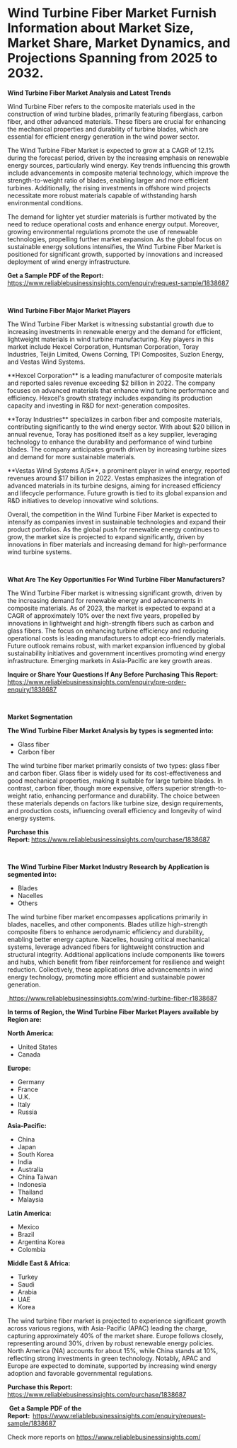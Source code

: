 <p><h1>Wind Turbine Fiber Market Furnish Information about Market Size, Market Share, Market Dynamics, and Projections Spanning from 2025 to 2032.</h1></p><p><strong>Wind Turbine Fiber Market Analysis and Latest Trends</strong></p>
<p><p>Wind Turbine Fiber refers to the composite materials used in the construction of wind turbine blades, primarily featuring fiberglass, carbon fiber, and other advanced materials. These fibers are crucial for enhancing the mechanical properties and durability of turbine blades, which are essential for efficient energy generation in the wind power sector.</p><p>The Wind Turbine Fiber Market is expected to grow at a CAGR of 12.1% during the forecast period, driven by the increasing emphasis on renewable energy sources, particularly wind energy. Key trends influencing this growth include advancements in composite material technology, which improve the strength-to-weight ratio of blades, enabling larger and more efficient turbines. Additionally, the rising investments in offshore wind projects necessitate more robust materials capable of withstanding harsh environmental conditions.</p><p>The demand for lighter yet sturdier materials is further motivated by the need to reduce operational costs and enhance energy output. Moreover, growing environmental regulations promote the use of renewable technologies, propelling further market expansion. As the global focus on sustainable energy solutions intensifies, the Wind Turbine Fiber Market is positioned for significant growth, supported by innovations and increased deployment of wind energy infrastructure.</p></p>
<p><strong>Get a Sample PDF of the Report:&nbsp;</strong> <a href="https://www.reliablebusinessinsights.com/enquiry/request-sample/1838687?utm_campaign=2220&utm_medium=2&utm_source=Github&utm_content=ia&utm_term=03022025&utm_id=wind-turbine-fiber">https://www.reliablebusinessinsights.com/enquiry/request-sample/1838687</a></p>
<p>&nbsp;</p>
<p><strong>Wind Turbine Fiber Major Market Players</strong></p>
<p><p>The Wind Turbine Fiber Market is witnessing substantial growth due to increasing investments in renewable energy and the demand for efficient, lightweight materials in wind turbine manufacturing. Key players in this market include Hexcel Corporation, Huntsman Corporation, Toray Industries, Teijin Limited, Owens Corning, TPI Composites, Suzlon Energy, and Vestas Wind Systems.</p><p>**Hexcel Corporation** is a leading manufacturer of composite materials and reported sales revenue exceeding $2 billion in 2022. The company focuses on advanced materials that enhance wind turbine performance and efficiency. Hexcel's growth strategy includes expanding its production capacity and investing in R&D for next-generation composites.</p><p>**Toray Industries** specializes in carbon fiber and composite materials, contributing significantly to the wind energy sector. With about $20 billion in annual revenue, Toray has positioned itself as a key supplier, leveraging technology to enhance the durability and performance of wind turbine blades. The company anticipates growth driven by increasing turbine sizes and demand for more sustainable materials.</p><p>**Vestas Wind Systems A/S**, a prominent player in wind energy, reported revenues around $17 billion in 2022. Vestas emphasizes the integration of advanced materials in its turbine designs, aiming for increased efficiency and lifecycle performance. Future growth is tied to its global expansion and R&D initiatives to develop innovative wind solutions.</p><p>Overall, the competition in the Wind Turbine Fiber Market is expected to intensify as companies invest in sustainable technologies and expand their product portfolios. As the global push for renewable energy continues to grow, the market size is projected to expand significantly, driven by innovations in fiber materials and increasing demand for high-performance wind turbine systems.</p></p>
<p>&nbsp;</p>
<p><strong>What Are The Key Opportunities For Wind Turbine Fiber Manufacturers?</strong></p>
<p><p>The Wind Turbine Fiber market is witnessing significant growth, driven by the increasing demand for renewable energy and advancements in composite materials. As of 2023, the market is expected to expand at a CAGR of approximately 10% over the next five years, propelled by innovations in lightweight and high-strength fibers such as carbon and glass fibers. The focus on enhancing turbine efficiency and reducing operational costs is leading manufacturers to adopt eco-friendly materials. Future outlook remains robust, with market expansion influenced by global sustainability initiatives and government incentives promoting wind energy infrastructure. Emerging markets in Asia-Pacific are key growth areas.</p></p>
<p><strong>Inquire or Share Your Questions If Any Before Purchasing This Report:</strong> <a href="https://www.reliablebusinessinsights.com/enquiry/pre-order-enquiry/1838687?utm_campaign=2220&utm_medium=2&utm_source=Github&utm_content=ia&utm_term=03022025&utm_id=wind-turbine-fiber">https://www.reliablebusinessinsights.com/enquiry/pre-order-enquiry/1838687</a></p>
<p>&nbsp;</p>
<p><strong>Market Segmentation</strong></p>
<p><strong>The Wind Turbine Fiber Market Analysis by types is segmented into:</strong></p>
<p><ul><li>Glass fiber</li><li>Carbon fiber</li></ul></p>
<p><p>The wind turbine fiber market primarily consists of two types: glass fiber and carbon fiber. Glass fiber is widely used for its cost-effectiveness and good mechanical properties, making it suitable for large turbine blades. In contrast, carbon fiber, though more expensive, offers superior strength-to-weight ratio, enhancing performance and durability. The choice between these materials depends on factors like turbine size, design requirements, and production costs, influencing overall efficiency and longevity of wind energy systems.</p></p>
<p><strong>Purchase this Report:&nbsp;</strong><a href="https://www.reliablebusinessinsights.com/purchase/1838687?utm_campaign=2220&utm_medium=2&utm_source=Github&utm_content=ia&utm_term=03022025&utm_id=wind-turbine-fiber">https://www.reliablebusinessinsights.com/purchase/1838687</a></p>
<p>&nbsp;</p>
<p><strong>The Wind Turbine Fiber Market Industry Research by Application is segmented into:</strong></p>
<p><ul><li>Blades</li><li>Nacelles</li><li>Others</li></ul></p>
<p><p>The wind turbine fiber market encompasses applications primarily in blades, nacelles, and other components. Blades utilize high-strength composite fibers to enhance aerodynamic efficiency and durability, enabling better energy capture. Nacelles, housing critical mechanical systems, leverage advanced fibers for lightweight construction and structural integrity. Additional applications include components like towers and hubs, which benefit from fiber reinforcement for resilience and weight reduction. Collectively, these applications drive advancements in wind energy technology, promoting more efficient and sustainable power generation.</p></p>
<p><a href="https://www.reliablebusinessinsights.com/wind-turbine-fiber-r1838687?utm_campaign=2220&utm_medium=2&utm_source=Github&utm_content=ia&utm_term=03022025&utm_id=wind-turbine-fiber">&nbsp;https://www.reliablebusinessinsights.com/wind-turbine-fiber-r1838687</a></p>
<p><strong>In terms of Region, the Wind Turbine Fiber Market Players available by Region are:</strong></p>
<p>
    <p> <strong> North America: </strong>
        <ul>
            <li>United States</li>
            <li>Canada</li>
        </ul>
        </p> 
    <p> <strong> Europe: </strong>
        <ul>
            <li>Germany</li>
            <li>France</li>
            <li>U.K.</li>
            <li>Italy</li>
            <li>Russia</li>
        </ul>
        </p> 
    <p> <strong> Asia-Pacific: </strong>
        <ul>
            <li>China</li>
            <li>Japan</li>
            <li>South Korea</li>
            <li>India</li>
            <li>Australia</li>
            <li>China Taiwan</li>
            <li>Indonesia</li>
            <li>Thailand</li>
            <li>Malaysia</li>
        </ul>
        </p> 
    <p> <strong> Latin America: </strong>
        <ul>
            <li>Mexico</li>
            <li>Brazil</li>
            <li>Argentina Korea</li>
            <li>Colombia</li>
        </ul>
        </p> 
    <p> <strong> Middle East & Africa: </strong>
        <ul>
            <li>Turkey</li>
            <li>Saudi</li>
            <li>Arabia</li>
            <li>UAE</li>
            <li>Korea</li>
        </ul>
    </p>
    </p>
<p><p>The wind turbine fiber market is projected to experience significant growth across various regions, with Asia-Pacific (APAC) leading the charge, capturing approximately 40% of the market share. Europe follows closely, representing around 30%, driven by robust renewable energy policies. North America (NA) accounts for about 15%, while China stands at 10%, reflecting strong investments in green technology. Notably, APAC and Europe are expected to dominate, supported by increasing wind energy adoption and favorable governmental regulations.</p></p>
<p><strong>Purchase this Report: </strong><a href="https://www.reliablebusinessinsights.com/purchase/1838687?utm_campaign=2220&utm_medium=2&utm_source=Github&utm_content=ia&utm_term=03022025&utm_id=wind-turbine-fiber">https://www.reliablebusinessinsights.com/purchase/1838687</a></p>
<p>&nbsp;<strong>Get a Sample PDF of the Report:&nbsp;&nbsp;</strong><a href="https://www.reliablebusinessinsights.com/enquiry/request-sample/1838687?utm_campaign=2220&utm_medium=2&utm_source=Github&utm_content=ia&utm_term=03022025&utm_id=wind-turbine-fiber">https://www.reliablebusinessinsights.com/enquiry/request-sample/1838687</a></p>
<p><strong></strong></p>
<p>Check more reports on <a href="https://www.reliablebusinessinsights.com/?utm_campaign=2220&utm_medium=2&utm_source=Github&utm_content=ia&utm_term=03022025&utm_id=wind-turbine-fiber">https://www.reliablebusinessinsights.com/</a></p>